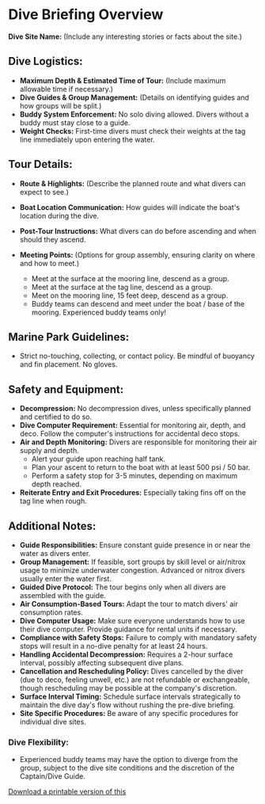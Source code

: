# Dive Briefing Overview

**Dive Site Name:** (Include any interesting stories or facts about the site.)

## Dive Logistics:
- **Maximum Depth & Estimated Time of Tour:** (Include maximum allowable time if necessary.)
- **Dive Guides & Group Management:** (Details on identifying guides and how groups will be split.)
- **Buddy System Enforcement:** No solo diving allowed. Divers without a buddy must stay close to a guide.
- **Weight Checks:** First-time divers must check their weights at the tag line immediately upon entering the water.

## Tour Details:
- **Route & Highlights:** (Describe the planned route and what divers can expect to see.)
- **Boat Location Communication:** How guides will indicate the boat's location during the dive.
- **Post-Tour Instructions:** What divers can do before ascending and when should they ascend.

- **Meeting Points:** (Options for group assembly, ensuring clarity on where and how to meet.)
  - Meet at the surface at the mooring line, descend as a group.
  - Meet at the surface at the tag line, descend as a group.
  - Meet on the mooring line, 15 feet deep, descend as a group.
  - Buddy teams can descend and meet under the boat / base of the mooring. Experienced buddy teams only!

## Marine Park Guidelines:
- Strict no-touching, collecting, or contact policy. Be mindful of buoyancy and fin placement. No gloves.

## Safety and Equipment:
- **Decompression:** No decompression dives, unless specifically planned and certified to do so.
- **Dive Computer Requirement:** Essential for monitoring air, depth, and deco. Follow the computer's instructions for accidental deco stops.
- **Air and Depth Monitoring:** Divers are responsible for monitoring their air supply and depth.
  - Alert your guide upon reaching half tank.
  - Plan your ascent to return to the boat with at least 500 psi / 50 bar.
  - Perform a safety stop for 3-5 minutes, depending on maximum depth reached.
- **Reiterate Entry and Exit Procedures:** Especially taking fins off on the tag line when rough.

## Additional Notes:
- **Guide Responsibilities:** Ensure constant guide presence in or near the water as divers enter.
- **Group Management:** If feasible, sort groups by skill level or air/nitrox usage to minimize underwater congestion. Advanced or nitrox divers usually enter the water first.
- **Guided Dive Protocol:** The tour begins only when all divers are assembled with the guide.
- **Air Consumption-Based Tours:** Adapt the tour to match divers' air consumption rates.
- **Dive Computer Usage:** Make sure everyone understands how to use their dive computer. Provide guidance for rental units if necessary.
- **Compliance with Safety Stops:** Failure to comply with mandatory safety stops will result in a no-dive penalty for at least 24 hours.
- **Handling Accidental Decompression:** Requires a 2-hour surface interval, possibly affecting subsequent dive plans.
- **Cancellation and Rescheduling Policy:** Dives cancelled by the diver (due to deco, feeling unwell, etc.) are not refundable or exchangeable, though rescheduling may be possible at the company's discretion.
- **Surface Interval Timing:** Schedule surface intervals strategically to maintain the dive day's flow without rushing the pre-dive briefing.
- **Site Specific Procedures:** Be aware of any specific procedures for individual dive sites.

### Dive Flexibility:
- Experienced buddy teams may have the option to diverge from the group, subject to the dive site conditions and the discretion of the Captain/Dive Guide.

[Download a printable version of this](../files/Dive%20Briefing%20Overview.pdf)
